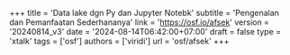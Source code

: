 +++
title = 'Data lake dgn Py dan Jupyter Notebk'
subtitle = 'Pengenalan dan Pemanfaatan Sederhananya'
link = 'https://osf.io/afsek'
version = '20240814_v3'
date = '2024-08-14T06:42:00+07:00'
draft = false
type = 'xtalk'
tags = ['osf']
authors = ['viridi']
url = 'osf/afsek'
+++
<!--more-->
